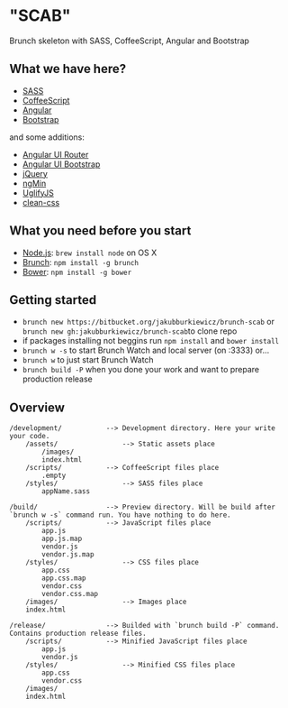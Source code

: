 # "SCAB"
Brunch skeleton with SASS, CoffeeScript, Angular and Bootstrap

## What we have here?
- [SASS](http://sass-lang.com/)
- [CoffeeScript](http://coffeescript.org/)
- [Angular](http://angularjs.org/)
- [Bootstrap](http://getbootstrap.com/)

and some additions:

- [Angular UI Router](https://github.com/angular-ui/ui-router)
- [Angular UI Bootstrap](https://github.com/angular-ui/bootstrap-bower)
- [jQuery](http://jquery.com/)
- [ngMin](https://github.com/btford/ngmin)
- [UglifyJS](https://github.com/mishoo/UglifyJS)
- [clean-css](https://github.com/GoalSmashers/clean-css)

## What you need before you start
- [Node.js](http://nodejs.org/): `brew install node` on OS X
- [Brunch](http://brunch.io/): `npm install -g brunch`
- [Bower](http://bower.io/): `npm install -g bower`

## Getting started
- `brunch new https://bitbucket.org/jakubburkiewicz/brunch-scab` or `brunch new gh:jakubburkiewicz/brunch-scab`to clone repo
- if packages installing not beggins run `npm install` and `bower install`
- `brunch w -s` to start Brunch Watch and local server (on :3333) or...
- `brunch w` to just start Brunch Watch
- `brunch build -P` when you done your work and want to prepare production release

## Overview
	/development/			--> Development directory. Here your write your code.
		/assets/				--> Static assets place
			/images/
			index.html
		/scripts/			--> CoffeeScript files place
			.empty
		/styles/				--> SASS files place
			appName.sass
			
	/build/					--> Preview directory. Will be build after `brunch w -s` command run. You have nothing to do here.
		/scripts/			--> JavaScript files place
			app.js
			app.js.map
			vendor.js
			vendor.js.map
		/styles/				--> CSS files place
			app.css
			app.css.map
			vendor.css
			vendor.css.map
		/images/				--> Images place
		index.html
			
	/release/				--> Builded with `brunch build -P` command. Contains production release files.
		/scripts/			--> Minified JavaScript files place
			app.js
			vendor.js
		/styles/				--> Minified CSS files place
			app.css
			vendor.css
		/images/
		index.html
		
